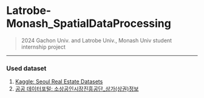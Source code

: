 # Latrobe-Monash_SpatialDataProcessing
> 2024 Gachon Univ. and Latrobe Univ., Monash Univ student internship project
***
### Used dataset
1. [Kaggle: Seoul Real Estate Datasets](https://www.kaggle.com/datasets/jcy1996/seoul-real-estate-datasets?resource=download)
2. [공공 데이터포털: 소상공인시장진흥공단_상가(상권)정보](https://www.data.go.kr/data/15083033/fileData.do)
